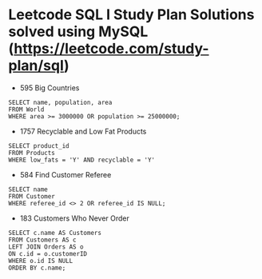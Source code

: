 
# Leetcode SQL l Study Plan Solutions solved using MySQL (https://leetcode.com/study-plan/sql)

- 595 Big Countries
```MySQL
SELECT name, population, area
FROM World
WHERE area >= 3000000 OR population >= 25000000;
```

- 1757 Recyclable and Low Fat Products
```MySQL
SELECT product_id
FROM Products
WHERE low_fats = 'Y' AND recyclable = 'Y'
```

- 584 Find Customer Referee
```MySQL
SELECT name
FROM Customer
WHERE referee_id <> 2 OR referee_id IS NULL;
```
- 183 Customers Who Never Order
```MySQL
SELECT c.name AS Customers
FROM Customers AS c
LEFT JOIN Orders AS o
ON c.id = o.customerID
WHERE o.id IS NULL
ORDER BY c.name;
```


